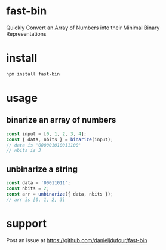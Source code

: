# fast-bin
Quickly Convert an Array of Numbers into their Minimal Binary Representations

# install
```bash
npm install fast-bin
```

# usage
## binarize an array of numbers
```javascript
const input = [0, 1, 2, 3, 4];
const { data, nbits } = binarize(input);
// data is '000001010011100'
// nbits is 3
```

## unbinarize a string
```javascript
const data = '00011011';
const nbits = 2;
const arr = unbinarize({ data, nbits });
// arr is [0, 1, 2, 3]
```

# support
Post an issue at https://github.com/danieljdufour/fast-bin
